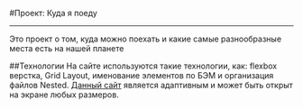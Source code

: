 #Проект: Куда я поеду

---------------------------------

Это проект о том, куда можно поехать и какие самые разнообразные места есть на нашей планете

##Технологии
На сайте используются такие технологии, как: flexbox верстка, Grid Layout, именование элементов по БЭМ и организация
файлов Nested. [Данный сайт](https://aquamarine023.github.io/kuda-ya-poedu/) является адаптивным и может быть открыт на
экране любых размеров.

